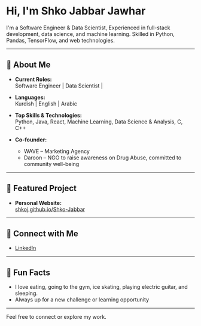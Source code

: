 # Hi, I'm Shko Jabbar Jawhar

I'm a Software Engineer & Data Scientist, Experienced in full-stack development, data science, and machine learning. Skilled in Python, Pandas, TensorFlow, and web technologies.

---

## 🚀 About Me

- **Current Roles:**  
  Software Engineer | Data Scientist |
- **Languages:**  
  Kurdish | English | Arabic  
- **Top Skills & Technologies:**  
  Python, Java, React, Machine Learning, Data Science & Analysis, C, C++


- **Co-founder:**  
  - WAVE – Marketing Agency  
  - Daroon – NGO to raise awareness on Drug Abuse, committed to community well-being

---

## 🌟 Featured Project

- **Personal Website:**  
  [shkoj.github.io/Shko-Jabbar](https://shkoj.github.io/Shko-Jabbar/)

---

## 💼 Connect with Me

- [LinkedIn](https://www.linkedin.com/in/shko-jabbar-72686727b/)

---

## 🤖 Fun Facts

- I love eating, going to the gym, ice skating, playing electric guitar, and sleeping.
- Always up for a new challenge or learning opportunity

---

Feel free to connect or explore my work.

